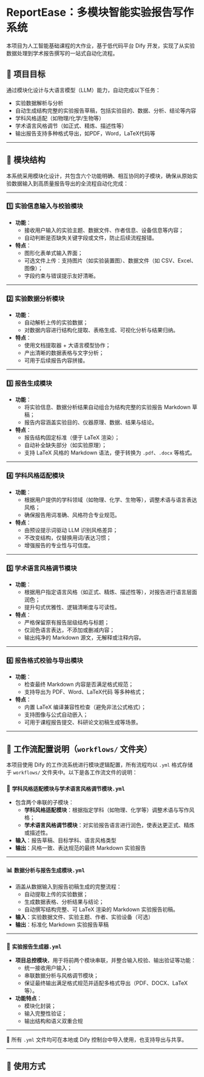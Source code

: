 # ReportEase：多模块智能实验报告写作系统

本项目为人工智能基础课程的大作业，基于低代码平台 Dify 开发，实现了从实验数据处理到学术报告撰写的一站式自动化流程。

## 🎯 项目目标

通过模块化设计与大语言模型（LLM）能力，自动完成以下任务：

- 实验数据解析与分析
- 自动生成结构完整的实验报告草稿，包括实验目的、数据、分析、结论等内容
- 学科风格适配（如物理/化学/生物等）
- 学术语言风格调节（如正式、精炼、描述性等）
- 输出报告支持多种格式导出，如PDF，Word，LaTeX代码等

---

## 🧩 模块结构

本系统采用模块化设计，共包含六个功能明确、相互协同的子模块，确保从原始实验数据输入到高质量报告导出的全流程自动化完成：

---

### 1️⃣ 实验信息输入与校验模块

- **功能**：
  - 接收用户输入的实验主题、数据文件、作者信息、设备信息等内容；
  - 自动判断是否缺失关键字段或文件，防止后续流程报错。
- **特点**：
  - 图形化表单式输入界面；
  - 可选文件上传：支持图片（如实验装置图）、数据文件（如 CSV、Excel、图像）；
  - 字段约束与错误提示友好清晰。

---

### 2️⃣ 实验数据分析模块

- **功能**：
  - 自动解析上传的实验数据；
  - 对数据内容进行结构化提取、表格生成、可视化分析与结果归纳。
- **特点**：
  - 使用文档提取器 + 大语言模型协作；
  - 产出清晰的数据表格与文字分析；
  - 可用于后续报告内容拼接。

---

### 3️⃣ 报告生成模块

- **功能**：
  - 将实验信息、数据分析结果自动组合为结构完整的实验报告 Markdown 草稿；
  - 报告内容涵盖实验目的、仪器原理、数据、结果与结论。
- **特点**：
  - 报告结构固定标准（便于 LaTeX 渲染）；
  - 自动补全缺失部分（如实验原理）；
  - 支持 LaTeX 风格的 Markdown 语法，便于转换为 `.pdf`、`.docx` 等格式。

---

### 4️⃣ 学科风格适配模块

- **功能**：
  - 根据用户提供的学科领域（如物理、化学、生物等），调整术语与语言表达风格；
  - 确保报告用词准确、风格符合专业规范。
- **特点**：
  - 由预设提示词驱动 LLM 识别风格差异；
  - 不改变结构，仅替换用词/表达习惯；
  - 增强报告的专业性与可信度。

---

### 5️⃣ 学术语言风格调节模块

- **功能**：
  - 根据用户指定语言风格（如正式、精炼、描述性等），对报告进行语言层面润色；
  - 提升句式优雅性、逻辑清晰度与可读性。
- **特点**：
  - 严格保留原有报告层级结构与标题；
  - 仅润色语言表达，不添加或删减内容；
  - 输出纯净的 Markdown 源文，无解释或注释内容。

---

### 6️⃣ 报告格式校验与导出模块

- **功能**：
  - 检查最终 Markdown 内容是否满足格式规范；
  - 支持导出为 PDF、Word、LaTeX代码 等多种格式；
- **特点**：
  - 内置 LaTeX 编译兼容性检查（避免非法公式格式）；
  - 支持图像与公式自动嵌入；
  - 可用于课程报告提交、科研论文初稿生成等场景。

---

## 📁 工作流配置说明（`workflows/` 文件夹）

本项目使用 Dify 的工作流系统进行模块逻辑配置，所有流程均以 `.yml` 格式存储于 `workflows/` 文件夹中。以下是各工作流文件的说明：

### 🧠 `学科风格适配模块与学术语言风格调节模块.yml`

- 包含两个串联的子模块：
  - **学科风格适配模块**：根据指定学科（如物理、化学等）调整术语与写作风格；
  - **学术语言风格调节模块**：对实验报告语言进行润色，使表达更正式、精炼或描述性。
- **输入**：报告草稿、目标学科、语言风格类型  
- **输出**：风格一致、表达规范的最终 Markdown 实验报告

---

### 📊 `数据分析与报告生成模块.yml`

- 涵盖从数据输入到报告初稿生成的完整流程：
  - 自动提取上传的实验数据；
  - 生成数据表格、分析结果与结论；
  - 自动撰写结构完整、可 LaTeX 渲染的 Markdown 实验报告初稿。
- **输入**：实验数据文件、实验主题、作者、实验设备（可选）  
- **输出**：标准化 Markdown 实验报告草稿

---

### 🧩 `实验报告生成器.yml`

- **项目总控模块**，用于将前两个模块串联，并整合输入校验、输出验证等功能：
  - 统一接收用户输入；
  - 串联数据分析与风格调节模块；
  - 保证最终输出满足格式规范并适配多格式导出（PDF、DOCX、LaTeX 等）。
- **功能特点**：
  - 模块化封装；
  - 输入完整性验证；
  - 输出结构和语义双重合规

---

📌 所有 `.yml` 文件均可在本地或 Dify 控制台中导入使用，也支持导出与共享。

---

## 🚀 使用方式

